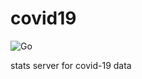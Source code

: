 # covid19
![Go](https://github.com/amnonbc/covid19/workflows/Go/badge.svg)

stats server for covid-19 data
